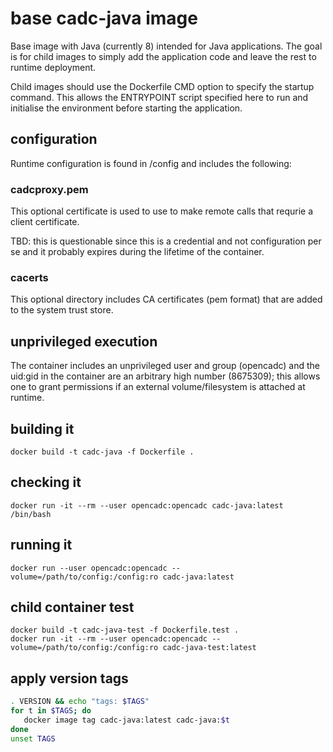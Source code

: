 # base cadc-java image

Base image with Java (currently 8) intended for Java applications. The goal is for child 
images to simply add the application code and leave the rest to runtime deployment.

Child images should use the  Dockerfile CMD option to specify the startup command. This allows
the ENTRYPOINT script specified here to run and initialise the environment before starting the
application.

## configuration

Runtime configuration is found in /config and includes the following:

### cadcproxy.pem

This optional certificate is used to use to make remote calls that requrie a client certificate.

TBD: this is questionable since this is a credential and not configuration per se and it probably expires 
during the lifetime of the container.

### cacerts

This optional directory includes CA certificates (pem format) that are added to the system trust store.

## unprivileged execution

The container includes an unprivileged user and group (opencadc) and the uid:gid in the container are an
arbitrary high number (8675309); this allows one to grant permissions if an external volume/filesystem 
is attached at runtime.

## building it
```
docker build -t cadc-java -f Dockerfile .
```

## checking it
```
docker run -it --rm --user opencadc:opencadc cadc-java:latest /bin/bash
```

## running it
```
docker run --user opencadc:opencadc --volume=/path/to/config:/config:ro cadc-java:latest
```

## child container test
```
docker build -t cadc-java-test -f Dockerfile.test .
docker run -it --rm --user opencadc:opencadc --volume=/path/to/config:/config:ro cadc-java-test:latest
```

## apply version tags
```bash
. VERSION && echo "tags: $TAGS" 
for t in $TAGS; do
   docker image tag cadc-java:latest cadc-java:$t
done
unset TAGS
```
